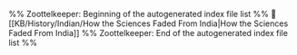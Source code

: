 %% Zoottelkeeper: Beginning of the autogenerated index file list  %%
📄 [[KB/History/Indian/How the Sciences Faded From India|How the Sciences Faded From India]]
%% Zoottelkeeper: End of the autogenerated index file list  %%
